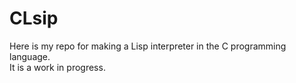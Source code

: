 # CLsip
Here is my repo for making a Lisp interpreter in the C programming language.\
It is a work in progress.
